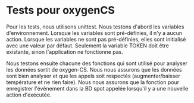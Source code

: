 # Tests pour oxygenCS

Pour les tests, nous utilisons unittest. Nous testons d'abord les variables d'environnement.
Lorsque les variables sont pré-définies, il n'y a aucun action.
Lorsque les variables ne sont pas pré-définies, elles sont initialisé avec une valeur par défaut.
Seulement la variable TOKEN doit être existante, sinon l'application ne fonctionne pas.

Nous testons ensuite chacune des fonctions qui sont utilisé pour analyser les données sortit de oxygen-CS.
Nous nous assurons que les données sont bien analyser et que les appels soit respectés (augmenter/baisser température et ne rien faire).
Nous nous assurons que la fonction pour enregistrer l'évènement dans la BD spot appelée lorsqu'il y a une nouvelle action d'exécutée.